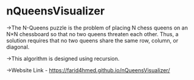 # nQueensVisualizer
->The N-Queens puzzle is the problem of placing N chess queens on an N×N chessboard so that no two queens threaten each other. Thus, a solution requires that no two queens share the same row, column, or diagonal.

->This algorithm is designed using recursion.

->Website Link - https://farid4hmed.github.io/nQueensVisualizer/

